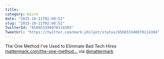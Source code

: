 ```yaml
---
title: 
category: micro
date: "2015-10-21T02:08:52"
slug: "2015-10-21T02:08:52"
TwitterId: "656653346070114304"
TweetUrl: "https://twitter.com/mark_philpot/status/656653346070114304"
---
```


The One Method I’ve Used to Eliminate Bad Tech Hires
[mattermark.com/the-one-method…](http://mattermark.com/the-one-method-ive-used-to-eliminate-bad-tech-hires/)
via [@mattermark](https://twitter.com/mattermark)
